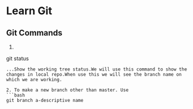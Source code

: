 # Learn Git

## Git Commands

1. ```bash
git status
```
...Show the working tree status.We will use this command to show the changes in local repo.When use this we will see the branch name on which we are working.

2. To make a new branch other than master. Use
```bash
git branch a-descriptive name
```



